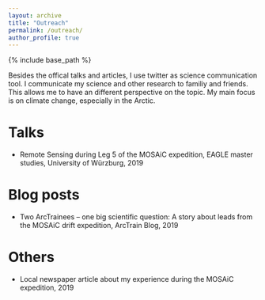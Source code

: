```yaml
---
layout: archive
title: "Outreach"
permalink: /outreach/
author_profile: true
---
```


{% include base_path %}

Besides the offical talks and articles, I use twitter as science communication tool. I communicate my science and other research to familiy and friends. This allows me to have an different perspective on the topic. My main focus is on climate change, especially in the Arctic. 

Talks
======
* Remote Sensing during Leg 5 of the MOSAiC expedition, EAGLE master studies, University of Würzburg, 2019

Blog posts
==========
* Two ArcTrainees – one big scientific question: A story about leads from the MOSAiC drift expedition, ArcTrain Blog, 2019


Others
======
* Local newspaper article about my experience during the MOSAiC expedition, 2019
